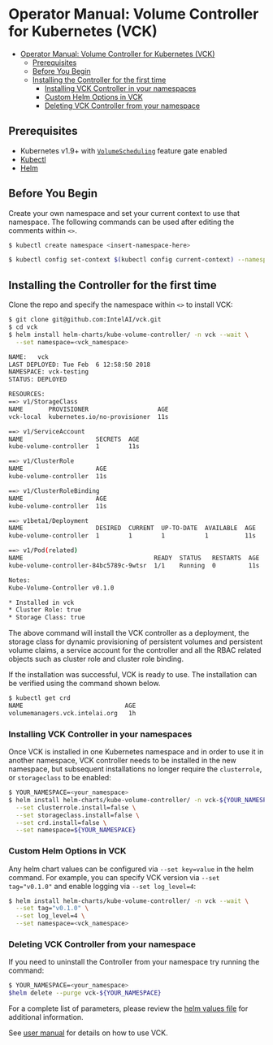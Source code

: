 # Operator Manual: Volume Controller for Kubernetes (VCK)
  
  * [Operator Manual: Volume Controller for Kubernetes (VCK)](#operator-manual-volume-controller-for-kubernetes-vck)
    * [Prerequisites](#prerequisites)
    * [Before You Begin](#before-you-begin)
    * [Installing the Controller for the first time](#installing-the-controller-for-the-first-time)
      * [Installing VCK Controller in your namespaces](#installing-vck-controller-in-your-namespaces)
      * [Custom Helm Options in VCK](#custom-helm-options-in-vck)
      * [Deleting VCK Controller from your namespace](#deleting-vck-controller-from-your-namespace)

## Prerequisites

- Kubernetes v1.9+ with [`VolumeScheduling`][vol-sched] feature gate enabled
- [Kubectl][kubectl]
- [Helm][helm]

## Before You Begin

Create your own namespace and set your current context to use that namespace.
The following commands can be used after editing the comments within `<>`.

```sh
$ kubectl create namespace <insert-namespace-here>

$ kubectl config set-context $(kubectl config current-context) --namespace=<insert-namespace-here>
```

## Installing the Controller for the first time

Clone the repo and specify the namespace within `<>` to install VCK:

```sh
$ git clone git@github.com:IntelAI/vck.git
$ cd vck
$ helm install helm-charts/kube-volume-controller/ -n vck --wait \
  --set namespace=<vck_namespace>

NAME:   vck
LAST DEPLOYED: Tue Feb  6 12:58:50 2018
NAMESPACE: vck-testing
STATUS: DEPLOYED

RESOURCES:
==> v1/StorageClass
NAME       PROVISIONER                   AGE
vck-local  kubernetes.io/no-provisioner  11s

==> v1/ServiceAccount
NAME                    SECRETS  AGE
kube-volume-controller  1        11s

==> v1/ClusterRole
NAME                    AGE
kube-volume-controller  11s

==> v1/ClusterRoleBinding
NAME                    AGE
kube-volume-controller  11s

==> v1beta1/Deployment
NAME                    DESIRED  CURRENT  UP-TO-DATE  AVAILABLE  AGE
kube-volume-controller  1        1        1           1          11s

==> v1/Pod(related)
NAME                                    READY  STATUS   RESTARTS  AGE
kube-volume-controller-84bc5789c-9wtsr  1/1    Running  0         11s

Notes:
Kube-Volume-Controller v0.1.0

* Installed in vck
* Cluster Role: true
* Storage Class: true
```

The above command will install the VCK controller as a deployment, the storage
class for dynamic provisioning of persistent volumes and persistent volume
claims, a service account for the controller and all the RBAC related objects
such as cluster role and cluster role binding.

If the installation was successful, VCK is ready to use. The installation can be
verified using the command shown below.

```sh
$ kubectl get crd
NAME                            AGE
volumemanagers.vck.intelai.org   1h
```

### Installing VCK Controller in your namespaces

Once VCK is installed in one Kubernetes namespace and in order to use it in another namespace, VCK controller needs to be installed in the new namespace, but subsequent installations no longer require the `clusterrole`, or `storageclass` to be enabled:

```sh
$ YOUR_NAMESPACE=<your_namespace>
$ helm install helm-charts/kube-volume-controller/ -n vck-${YOUR_NAMESPACE} --wait \
  --set clusterrole.install=false \
  --set storageclass.install=false \
  --set crd.install=false \
  --set namespace=${YOUR_NAMESPACE}
```

### Custom Helm Options in VCK

Any helm chart values can be configured via `--set key=value` in the helm command. For example, you can specify VCK version via `--set tag="v0.1.0"` and enable logging via `--set log_level=4`:

```sh
$ helm install helm-charts/kube-volume-controller/ -n vck --wait \
  --set tag="v0.1.0" \
  --set log_level=4 \
  --set namespace=<vck_namespace>
```

### Deleting VCK Controller from your namespace
If you need to uninstall the Controller from your namespace try running the command:

```sh
$ YOUR_NAMESPACE=<your_namespace>
$helm delete --purge vck-${YOUR_NAMESPACE}
```

For a complete list of parameters, please review the [helm values file][helm-values] for additional information.

See [user manual][user-doc] for details on how to use VCK.

[helm-values]: ../helm-charts/kube-volume-controller/values.yaml
[user-doc]: user.md
[vol-sched]: https://github.com/kubernetes/features/issues/490
[helm]: https://docs.helm.sh/using_helm/
[kubectl]: https://kubernetes.io/docs/tasks/tools/install-kubectl/
